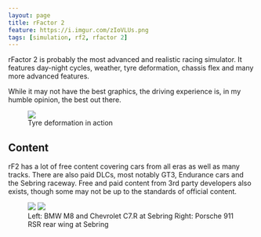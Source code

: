 ```yaml
---
layout: page
title: rFactor 2
feature: https://i.imgur.com/zIoVLUs.png
tags: [simulation, rf2, rfactor 2]
---
```


rFactor 2 is probably the most advanced and realistic racing simulator. It features day-night cycles, weather, tyre deformation, chassis flex and many more advanced features.

While it may not have the best graphics, the driving experience is, in my humble opinion, the best out there.

<figure class="">
    <a href="https://youtu.be/nC9I6whTL_s?t=53"><img src="https://media.giphy.com/media/L0NCIEUIE7L1rYDnLM/giphy.gif"></a>
    <figcaption>Tyre deformation in action</figcaption>
</figure>

## Content

rF2 has a lot of free content covering cars from all eras as well as many tracks. There are also paid DLCs, most notably GT3, Endurance cars and the Sebring raceway. Free and paid content from 3rd party developers also exists, though some may not be up to the standards of official content.

<figure class="half">
    <a href="https://i.imgur.com/JVBtbcB.jpg"><img src="https://i.imgur.com/JVBtbcB.jpg"></a>
    <a href="https://i.imgur.com/UisiFTx.jpg"><img src="https://i.imgur.com/UisiFTx.jpg"></a>
    <figcaption>Left: BMW M8 and Chevrolet C7.R at Sebring Right: Porsche 911 RSR rear wing at Sebring</figcaption>
</figure>